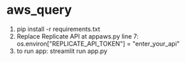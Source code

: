 # aws_query
1) pip install -r requirements.txt
2) Replace Replicate API at appaws.py line 7: os.environ["REPLICATE_API_TOKEN"] = "enter_your_api"
3) to run app: streamlit run app.py
